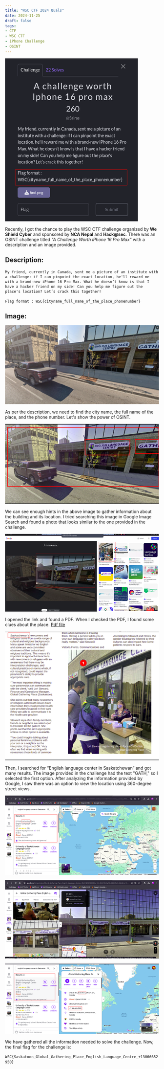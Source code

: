 ```yaml
---
title: "WSC CTF 2024 Quals"
date: 2024-11-25
draft: false
tags:
- CTF
- WSC CTF
- iPhone Challenge
- OSINT
---
```


![Challenge Description](chall.png)

Recently, I got the chance to play the WSC CTF challenge organized by **We Shield Cyber** and sponsored by **NCA Nepal** and **Hack@sec**. There was an OSINT challenge titled *"A Challenge Worth iPhone 16 Pro Max"* with a description and an image provided.

## Description:
```
My friend, currently in Canada, sent me a picture of an institute with a challenge: if I can pinpoint the exact location, he'll reward me with a brand-new iPhone 16 Pro Max. What he doesn’t know is that I have a hacker friend on my side! Can you help me figure out the place's location? Let’s crack this together!

Flag format : WSC{cityname_full_name_of_the_place_phonenumber}

```

## Image:
![Image provided in challenge](find.png)

As per the description, we need to find the city name, the full name of the place, and the phone number. Let's show the power of OSINT.

![Hint in the image](hint.png)

We can see enough hints in the above image to gather information about the building and its location. I tried searching this image in Google Image Search and found a photo that looks similar to the one provided in the challenge.

![Same image](link.png)

I opened the link and found a PDF. When I checked the PDF, I found some clues about the place.
[Pdf file](The-Pulse-February-2023.pdf)

![City hint](city.png)

Then, I searched for “English language center in Saskatchewan” and got many results. The image provided in the challenge had the text "GATH," so I selected the first option. After analyzing the information provided by Google, I saw there was an option to view the location using 360-degree street views.

![Street View 1](elc1.png)

![Street View 2](elc2.png)

![Street View 3](elc3.png)

We have gathered all the information needed to solve the challenge. Now, the final flag for the challenge is:  

  ```WSC{Saskatoon_Global_Gathering_Place_English_Language_Centre_+13066652950}```
  